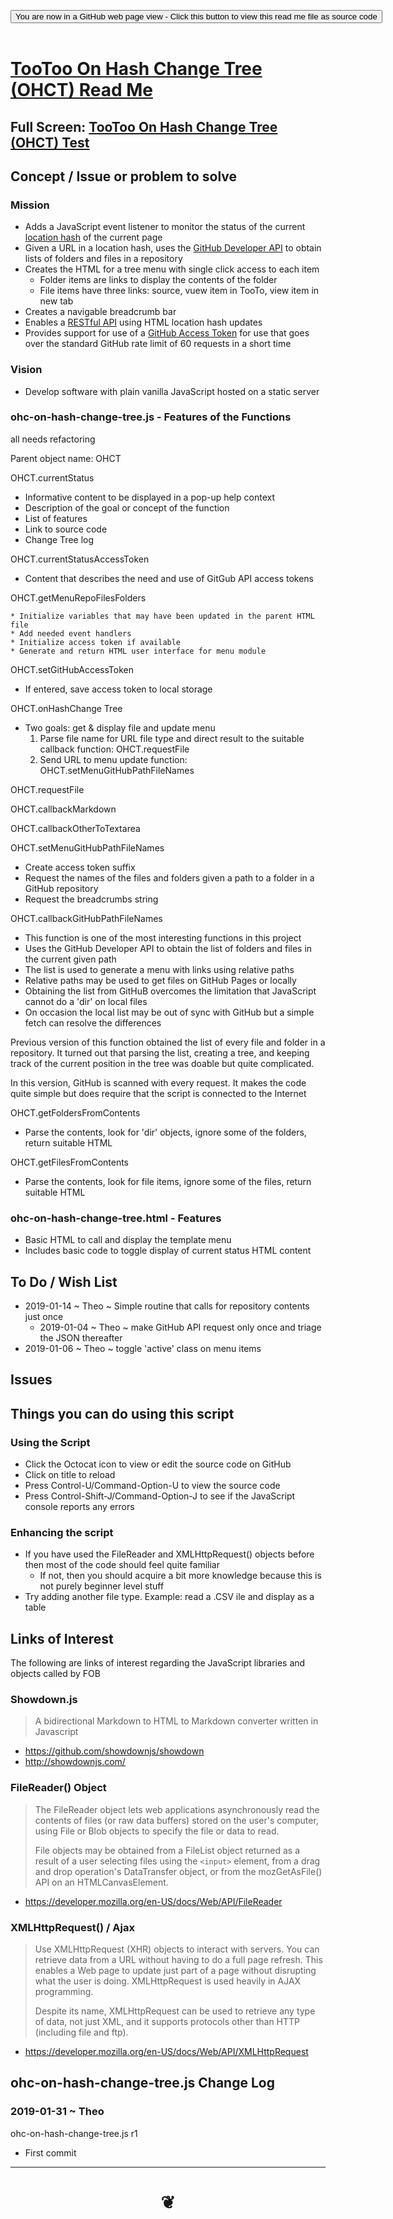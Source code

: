 
<span style=display:none; >[You are now in a GitHub source code view - click this link to view Read Me file as a web page]( https://pushme-pullyou.github.io/tootoo13/#cookbook/ohc-on-hash-change-tree/README.md "View file as a web page." ) </span>

<div><input type=button class = "btn btn-secondary btn-sm" onclick=window.location.href="https://github.com/pushme-pullyou/tootoo13/blob/master/cookbook/ohc-on-hash-change-tree/README.md"
value="You are now in a GitHub web page view - Click this button to view this read me file as source code" ></div>

<br>

# [TooToo On Hash Change Tree (OHCT) Read Me]( #cookbook/ohc-on-hash-change-tree/README.md )

<!--
<iframe src=https://pushme-pullyou.github.io/tootoo13/cookbook/ohc-on-hash-change-tree/ohc-on-hash-change-tree.html width=100% height=500px >Iframes are not viewable in GitHub source code views</iframe>
_<small>TooToo On Hash Change Tree (OHCT)</small>_
-->

## Full Screen: [TooToo On Hash Change Tree (OHCT) Test]( https://pushme-pullyou.github.io/tootoo13/cookbook/ohc-on-hash-change-tree/ohc-on-hash-change-tree.html )


## Concept / Issue or problem to solve

### Mission

* Adds a JavaScript event listener to monitor the status of the current [location hash]( https://developer.mozilla.org/en-US/docs/Web/API/Window/location ) of the current page
* Given a URL in a location hash, uses the [GitHub Developer API]( https://developer.github.com/v3/repos/contents/#get-contents ) to obtain lists of folders and files in a repository
* Creates the HTML for a tree menu with single click access to each item
	* Folder items are links to display the contents of the folder
	* File items have three links: source, vuew item in TooTo, view item in new tab
* Creates a navigable breadcrumb bar
* Enables a [RESTful API]( https://en.wikipedia.org/wiki/Representational_state_transfer ) using HTML location hash updates
* Provides support for use of a [GitHub Access Token]( https://developer.github.com/v3/#authentication ) for use that goes over the standard GitHub rate limit of 60 requests in a short time


### Vision

* Develop software with plain vanilla JavaScript hosted on a static server


### ohc-on-hash-change-tree.js - Features of the Functions

all needs refactoring

Parent object name: OHCT

OHCT.currentStatus

* Informative content to be displayed in a pop-up help context
* Description of the goal or concept of the function
* List of features
* Link to source code
* Change Tree log


OHCT.currentStatusAccessToken

* Content that describes the need and use of GitGub API access tokens


OHCT.getMenuRepoFilesFolders

	* Initialize variables that may have been updated in the parent HTML file
	* Add needed event handlers
	* Initialize access token if available
	* Generate and return HTML user interface for menu module


OHCT.setGitHubAccessToken
* If entered, save access token to local storage


OHCT.onHashChange Tree
* Two goals: get & display file and update menu
	1. Parse file name for URL file type and direct result to the suitable callback function: OHCT.requestFile
	2. Send URL to menu update function: OHCT.setMenuGitHubPathFileNames


OHCT.requestFile


OHCT.callbackMarkdown


OHCT.callbackOtherToTextarea



OHCT.setMenuGitHubPathFileNames

* Create access token suffix
* Request the names of the files and folders given a path to a folder in a GitHub repository
* Request the breadcrumbs string


OHCT.callbackGitHubPathFileNames

* This function is one of the most interesting functions in this project
* Uses the GitHub Developer API to obtain the list of folders and files in the current given path
* The list is used to generate a menu with links using relative paths
* Relative paths may be used to get files on GitHub Pages or locally
* Obtaining the list from GitHuB overcomes the limitation that JavaScript cannot do a 'dir' on local files
* On occasion the local list may be out of sync with GitHub but a simple fetch can resolve the differences

Previous version of this function obtained the list of every file and folder in a repository. It turned out that parsing the list, creating a tree, and keeping track of the current position in the tree was doable but quite complicated.

In this version, GitHub is scanned with every request. It makes the code quite simple but does require that the script is connected to the Internet



OHCT.getFoldersFromContents

* Parse the contents, look for 'dir' objects, ignore some of the folders, return suitable HTML

OHCT.getFilesFromContents

* Parse the contents, look for file items, ignore some of the files, return suitable HTML



### ohc-on-hash-change-tree.html - Features

* Basic HTML to call and display the template menu
* Includes basic code to toggle display of current status HTML content



## To Do / Wish List

* 2019-01-14 ~ Theo ~ Simple routine that calls for repository contents just once
	* 2019-01-04 ~ Theo ~ make GitHub API request only once and triage the JSON thereafter
* 2019-01-06 ~ Theo ~ toggle 'active' class on menu items


## Issues


## Things you can do using this script

### Using the Script
* Click the Octocat icon to view or edit the source code on GitHub
* Click on title to reload
* Press Control-U/Command-Option-U to view the source code
* Press Control-Shift-J/Command-Option-J to see if the JavaScript console reports any errors


### Enhancing the script

* If you have used the FileReader and XMLHttpRequest() objects before then most of the code should feel quite familiar
	* If not, then you should acquire a bit more knowledge because this is not purely beginner level stuff
* Try adding another file type. Example: read a .CSV ile and display as a table


## Links of Interest

The following are links of interest regarding the JavaScript libraries and objects called by FOB

### Showdown.js

> A bidirectional Markdown to HTML to Markdown converter written in Javascript

* https://github.com/showdownjs/showdown
* http://showdownjs.com/


### FileReader() Object

> The FileReader object lets web applications asynchronously read the contents of files (or raw data buffers) stored on the user's computer, using File or Blob objects to specify the file or data to read.
>
> File objects may be obtained from a FileList object returned as a result of a user selecting files using the ```<input>``` element, from a drag and drop operation's DataTransfer object, or from the mozGetAsFile() API on an HTMLCanvasElement.

* https://developer.mozilla.org/en-US/docs/Web/API/FileReader


### XMLHttpRequest() / Ajax

> Use XMLHttpRequest (XHR) objects to interact with servers. You can retrieve data from a URL without having to do a full page refresh. This enables a Web page to update just part of a page without disrupting what the user is doing. XMLHttpRequest is used heavily in AJAX programming.
>
> Despite its name, XMLHttpRequest can be used to retrieve any type of data, not just XML, and it supports protocols other than HTTP (including file and ftp).

* https://developer.mozilla.org/en-US/docs/Web/API/XMLHttpRequest


## ohc-on-hash-change-tree.js Change Log


### 2019-01-31 ~ Theo

ohc-on-hash-change-tree.js r1

* First commit


***

# <center title="hello!" ><a href=javascript:window.scrollTo(0,0); style=text-decoration:none; > ❦ </a></center>


